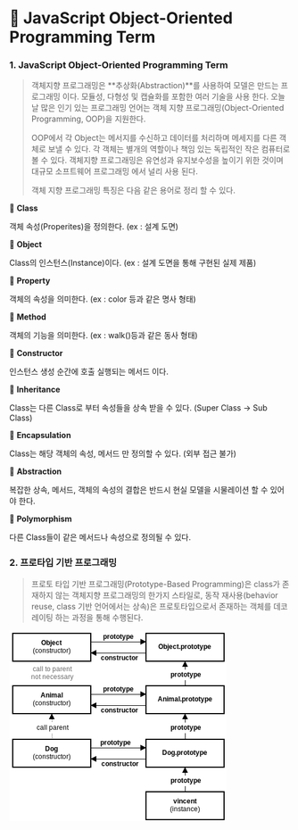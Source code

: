 # 📄 JavaScript Object-Oriented Programming Term

### 1. JavaScript Object-Oriented Programming Term

> 객체지향 프로그래밍은 **추상화\(Abstraction\)**를 사용하여 모델은 만드는 프로그래밍 이다. 모듈성, 다형성 및 캡슐화를 포함한 여러 기술을 사용 한다. 오늘날 많은 인기 있는 프로그래밍 언어는 객체 지향 프로그래밍\(Object-Oriented Programming, OOP\)을 지원한다.
>
> OOP에서 각 Object는 메서지를 수신하고 데이터를 처리하며 메세지를 다른 객체로 보낼 수 있다. 각 객체는 별개의 역할이나 책임 있는 독립적인 작은 컴퓨터로 볼 수 있다. 객체지향 프로그래밍은 유연성과 유지보수성을 높이기 위한 것이며 대규모 소프트웨어 프로그래밍 에서 널리 사용 된다.
>
> 객체 지향 프로그래밍 특징은 다음 같은 용어로 정리 할 수 있다.

📄 **Class** 

객체 속성\(Properites\)을 정의한다. \(ex : 설계 도면\)

📄 **Object** 

Class의 인스턴스\(Instance\)이다. \(ex : 설계 도면을 통해 구현된 실제 제품\)

📄 **Property** 

객체의 속성을 의미한다. \(ex : color 등과 같은 명사 형태\)

📄 **Method** 

객체의 기능을 의미한다. \(ex : walk\(\)등과 같은 동사 형태\)

📄 **Constructor** 

인스턴스 생성 순간에 호출 실행되는 메서드 이다.

📄 **Inheritance** 

Class는 다른 Class로 부터 속성들을 상속 받을 수 있다. \(Super Class → Sub Class\)

📄 **Encapsulation** 

Class는 해당 객체의 속성, 메서드 만 정의할 수 있다. \(외부 접근 불가\)

📄 **Abstraction** 

복잡한 상속, 메서드, 객체의 속성의 결합은 반드시 현실 모델을 시물레이션 할 수 있어야 한다.

📄 **Polymorphism** 

다른 Class들이 같은 메서드나 속성으로 정의될 수 있다.

### 2. 프로타입 기반 프로그래밍

> 프로토 타입 기반 프로그래밍\(Prototype-Based Programming\)은 class가 존재하지 않는 객체지향 프로그래밍의 한가지 스타일로, 동작 재사용\(behavior reuse, class 기반 언어에서는 상속\)은 프로토타입으로서 존재하는 객체를 데코레이팅 하는 과정을 통해 수행된다.

![](../.gitbook/assets/js_prototype.png)

